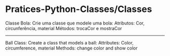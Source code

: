 # Pratices-Python-Classes/Classes

Classe Bola: Crie uma classe que modele uma bola:
  Atributos: Cor, circunferência, material
  Métodos: trocaCor e mostraCor
  
-----------------------------------------------
 
 Ball Class: Create a class that models a ball:
   Attributes: Color, circumference, material
   Methods: change color and show color
